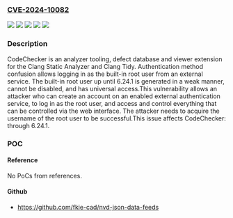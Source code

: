 ### [CVE-2024-10082](https://cve.mitre.org/cgi-bin/cvename.cgi?name=CVE-2024-10082)
![](https://img.shields.io/static/v1?label=Product&message=CodeChecker&color=blue)
![](https://img.shields.io/static/v1?label=Version&message=0%3C%3D%206.24.1%20&color=brighgreen)
![](https://img.shields.io/static/v1?label=Vulnerability&message=CWE-305&color=brighgreen)
![](https://img.shields.io/static/v1?label=Vulnerability&message=CWE-330&color=brighgreen)
![](https://img.shields.io/static/v1?label=Vulnerability&message=CWE-842&color=brighgreen)

### Description

CodeChecker is an analyzer tooling, defect database and viewer extension for the Clang Static Analyzer and Clang Tidy. Authentication method confusion allows logging in as the built-in root user from an external service. The built-in root user up until 6.24.1 is generated in a weak manner, cannot be disabled, and has universal access.This vulnerability allows an attacker who can create an account on an enabled external authentication service, to log in as the root user, and access and control everything that can be controlled via the web interface. The attacker needs to acquire the username of the root user to be successful.This issue affects CodeChecker: through 6.24.1.

### POC

#### Reference
No PoCs from references.

#### Github
- https://github.com/fkie-cad/nvd-json-data-feeds

